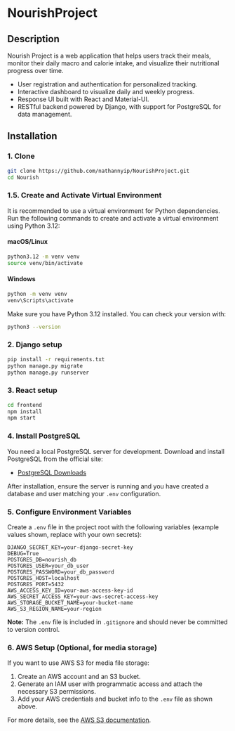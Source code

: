 # NourishProject

## Description
Nourish Project is a web application that helps users track their meals, monitor their daily macro and calorie intake, and visualize their nutritional progress over time.

- User registration and authentication for personalized tracking.
- Interactive dashboard to visualize daily and weekly progress.
- Response UI built with React and Material-UI.
- RESTful backend powered by Django, with support for PostgreSQL for data management.
  
## Installation
### 1. Clone
```sh
git clone https://github.com/nathannyip/NourishProject.git
cd Nourish
```
### 1.5. Create and Activate Virtual Environment

It is recommended to use a virtual environment for Python dependencies. Run the following commands to create and activate a virtual environment using Python 3.12:

#### macOS/Linux
```sh
python3.12 -m venv venv
source venv/bin/activate
```

#### Windows
```sh
python -m venv venv
venv\Scripts\activate
```

Make sure you have Python 3.12 installed. You can check your version with:
```sh
python3 --version
```

### 2. Django setup
```sh
pip install -r requirements.txt
python manage.py migrate
python manage.py runserver
```
### 3. React setup
```sh
cd frontend
npm install
npm start
```
### 4. Install PostgreSQL

You need a local PostgreSQL server for development. Download and install PostgreSQL from the official site:

- [PostgreSQL Downloads](https://www.postgresql.org/download/)

After installation, ensure the server is running and you have created a database and user matching your `.env` configuration.

### 5. Configure Environment Variables

Create a `.env` file in the project root with the following variables (example values shown, replace with your own secrets):

```
DJANGO_SECRET_KEY=your-django-secret-key
DEBUG=True
POSTGRES_DB=nourish_db
POSTGRES_USER=your_db_user
POSTGRES_PASSWORD=your_db_password
POSTGRES_HOST=localhost
POSTGRES_PORT=5432
AWS_ACCESS_KEY_ID=your-aws-access-key-id
AWS_SECRET_ACCESS_KEY=your-aws-secret-access-key
AWS_STORAGE_BUCKET_NAME=your-bucket-name
AWS_S3_REGION_NAME=your-region
```

**Note:** The `.env` file is included in `.gitignore` and should never be committed to version control.

### 6. AWS Setup (Optional, for media storage)

If you want to use AWS S3 for media file storage:

1. Create an AWS account and an S3 bucket.
2. Generate an IAM user with programmatic access and attach the necessary S3 permissions.
3. Add your AWS credentials and bucket info to the `.env` file as shown above.

For more details, see the [AWS S3 documentation](https://docs.aws.amazon.com/AmazonS3/latest/userguide/creating-bucket.html).

